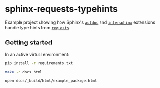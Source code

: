 # sphinx-requests-typehints

Example project showing how Sphinx's [`autdoc`](https://www.sphinx-doc.org/en/master/usage/extensions/autodoc.html) and [`intersphinx`](https://www.sphinx-doc.org/en/master/usage/extensions/intersphinx.html) extensions handle type hints from [`requests`](https://docs.python-requests.org/en/master/).

## Getting started

In an active virtual environment:

```sh
pip install -r requirements.txt

make -c docs html

open docs/_build/html/example_package.html
```
